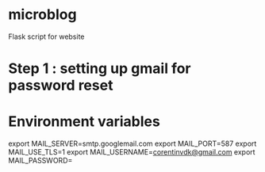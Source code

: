 # microblog
Flask script for website 

# Step 1 : setting up gmail for password reset
# Environment variables
export MAIL_SERVER=smtp.googlemail.com
export MAIL_PORT=587
export MAIL_USE_TLS=1
export MAIL_USERNAME=corentinvdk@gmail.com
export MAIL_PASSWORD=<your-gmail-password>
